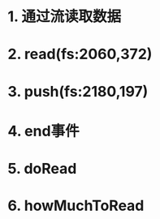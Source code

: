 # 1. 通过流读取数据
# 2. read(fs:2060,372)
# 3. push(fs:2180,197)
# 4. end事件
# 5. doRead
# 6. howMuchToRead